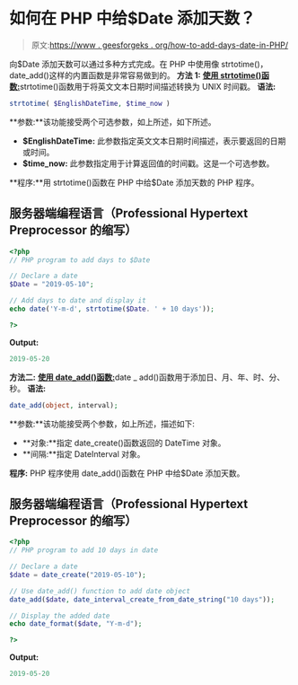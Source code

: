 # 如何在 PHP 中给$Date 添加天数？

> 原文:[https://www . geesforgeks . org/how-to-add-days-date-in-PHP/](https://www.geeksforgeeks.org/how-to-add-days-to-date-in-php/)

向$Date 添加天数可以通过多种方式完成。在 PHP 中使用像 strtotime()，date_add()这样的内置函数是非常容易做到的。
**方法 1:** [**使用 strtotime()函数:**](https://www.geeksforgeeks.org/php-strtotime-function/)strtotime()函数用于将英文文本日期时间描述转换为 UNIX 时间戳。
**语法:**

```php
strtotime( $EnglishDateTime, $time_now )
```

**参数:**该功能接受两个可选参数，如上所述，如下所述。

*   **$EnglishDateTime:** 此参数指定英文文本日期时间描述，表示要返回的日期或时间。
*   **$time_now:** 此参数指定用于计算返回值的时间戳。这是一个可选参数。

**程序:**用 strtotime()函数在 PHP 中给$Date 添加天数的 PHP 程序。

## 服务器端编程语言（Professional Hypertext Preprocessor 的缩写）

```php
<?php
// PHP program to add days to $Date

// Declare a date
$Date = "2019-05-10";

// Add days to date and display it
echo date('Y-m-d', strtotime($Date. ' + 10 days'));

?>
```

**Output:** 

```php
2019-05-20
```

**方法二:** [**使用 date_add()函数:**](https://www.geeksforgeeks.org/php-date_create-date_format-add_date-functions/)date _ add()函数用于添加日、月、年、时、分、秒。
**语法:**

```php
date_add(object, interval);
```

**参数:**该功能接受两个参数，如上所述，描述如下:

*   **对象:**指定 date_create()函数返回的 DateTime 对象。
*   **间隔:**指定 DateInterval 对象。

**程序:** PHP 程序使用 date_add()函数在 PHP 中给$Date 添加天数。

## 服务器端编程语言（Professional Hypertext Preprocessor 的缩写）

```php
<?php
// PHP program to add 10 days in date

// Declare a date
$date = date_create("2019-05-10");

// Use date_add() function to add date object
date_add($date, date_interval_create_from_date_string("10 days"));

// Display the added date
echo date_format($date, "Y-m-d");

?>
```

**Output:** 

```php
2019-05-20
```